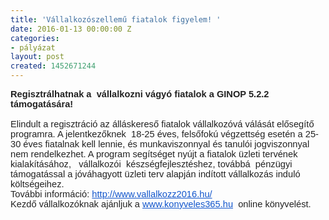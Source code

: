 ```yaml
---
title: 'Vállalkozószellemű fiatalok figyelem! '
date: 2016-01-13 00:00:00 Z
categories:
- pályázat
layout: post
created: 1452671244
---
```


<p class="MsoNormal" style="margin: 0cm 0cm 0.0001pt; font-size: 11pt; font-family: Calibri, sans-serif; color: #222222;"><strong>Regisztrálhatnak a &nbsp;vállalkozni vágyó fiatalok a GINOP 5.2.2 támogatására! &nbsp;<span style="text-decoration: underline;"></span><span style="text-decoration: underline;"></span></strong></p><p class="MsoNormal" style="margin: 0cm 0cm 0.0001pt; font-size: 11pt; font-family: Calibri, sans-serif; color: #222222;"><span style="text-decoration: underline;"></span>&nbsp;<span style="text-decoration: underline;"></span></p><p class="MsoNormal" style="margin: 0cm 0cm 0.0001pt; font-size: 11pt; font-family: Calibri, sans-serif; color: #222222;">Elindult a regisztráció az álláskereső fiatalok vállalkozóvá válását elősegítő programra. A jelentkezőknek &nbsp;18-25 éves, felsőfokú végzettség esetén a 25-30 éves fiatalnak kell lennie, és munkaviszonnyal és tanulói jogviszonnyal nem rendelkezhet. A program segítséget nyújt a fiatalok üzleti tervének kialakításához, &nbsp;&nbsp;vállalkozói&nbsp; készségfejlesztéshez, továbbá &nbsp;pénzügyi támogatással a jóváhagyott üzleti terv alapján indított vállalkozás induló költségeihez.<span style="text-decoration: underline;"></span><span style="text-decoration: underline;"></span></p><p class="MsoNormal" style="margin: 0cm 0cm 0.0001pt; font-size: 11pt; font-family: Calibri, sans-serif; color: #222222;">További információ:&nbsp;<a href="http://www.vallalkozz2016.hu/" target="_blank" style="color: #1155cc;">http://www.vallalkozz2016.hu/</a><span style="text-decoration: underline;"></span><span style="text-decoration: underline;"></span></p><p class="MsoNormal" style="margin: 0cm 0cm 0.0001pt; font-size: 11pt; font-family: Calibri, sans-serif; color: #222222;">Kezdő vállalkozóknak ajánljuk a&nbsp;<a href="http://www.konyveles365.hu/" target="_blank" style="color: #1155cc;">www.konyveles365.hu</a>&nbsp;&nbsp;online könyvelést.</p>
